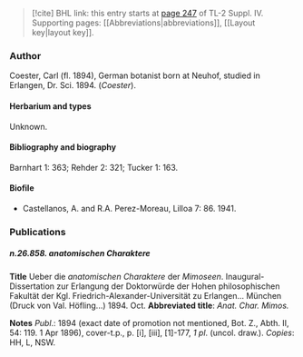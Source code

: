> [!cite] BHL link: this entry starts at [page 247](https://www.biodiversitylibrary.org/item/103860#page/257/mode/1up) of TL-2 Suppl. IV.
> Supporting pages: [[Abbreviations|abbreviations]], [[Layout key|layout key]].

### Author

Coester, Carl (fl. 1894), German botanist born at Neuhof, studied in Erlangen, Dr. Sci. 1894. (*Coester*).

#### Herbarium and types

Unknown.

#### Bibliography and biography

Barnhart 1: 363; Rehder 2: 321; Tucker 1: 163.

#### Biofile

- Castellanos, A. and R.A. Perez-Moreau, Lilloa 7: 86. 1941.

### Publications

##### n.26.858. anatomischen Charaktere

**Title**
Ueber die *anatomischen Charaktere* der *Mimoseen*. Inaugural-Dissertation zur Erlangung der Doktorwürde der Hohen philosophischen Fakultät der Kgl. Friedrich-Alexander-Universität zu Erlangen... München (Druck von Val. Höfling...) 1894. Oct.
**Abbreviated title**: *Anat. Char. Mimos.*

**Notes**
*Publ*.: 1894 (exact date of promotion not mentioned, Bot. Z., Abth. II, 54: 119. 1 Apr 1896), cover-t.p., p. \[i\], \[iii\], \[1\]-177, *1 pl*. (uncol. draw.). *Copies*: HH, L, NSW.

